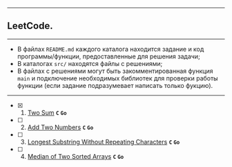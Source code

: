 ___
## LeetCode. 
___

* В файлах `README.md` каждого каталога находится задание и код программы/функции, предоставленные для решения задачи;
* В каталогах `src/` находятся файлы с решениями;
* В файлах с решениями могут быть закомментированная функция `main` и подключение необходимых библиотек для проверки работы функции (если задание подразумевает написать только фукцию).

---

- [x] 001. [Two Sum](https://github.com/BalamutAndrey/LeetCode-task/tree/main/001.%20Two%20Sum) **`C` `Go`**
- [ ] 002. [Add Two Numbers](https://github.com/BalamutAndrey/LeetCode-task/tree/main/002.%20Add%20Two%20Numbers) **`C` `Go`**
- [ ] 003. [Longest Substring Without Repeating Characters](https://github.com/BalamutAndrey/LeetCode-task/tree/main/003.%20Longest%20Substring%20Without%20Repeating%20Characters) **`C` `Go`**
- [ ] 004. [Median of Two Sorted Arrays](https://github.com/BalamutAndrey/LeetCode-task/tree/main/004.%20Median%20of%20Two%20Sorted%20Arrays) **`C` `Go`**
